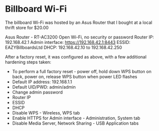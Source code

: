# Billboard Wi-Fi

The billboard Wi-Fi was hosted by an Asus Router that I bought at a local thrift store for $20.00

Asus Router - RT-AC3200
Open Wi-Fi, no security or password
Router IP: 192.168.42.1
Admin interface: https://192.168.42.1:8443 
ESSID: EAZYBillboardsLtd
DHCP: 192.168.42.10 to 192.168.42.250

After a factory reset, it was configured as above, with a few additional hardening steps taken:

- To perform a full factory reset - power off, hold down WPS button on back, power on, release WPS button when power LED flashes
- Default IP address: 192.168.1.1
- Default UID/PWD: admin/admin
- Change admin password
- Router IP
- ESSID
- DHCP
- Disable WPS - Wireless, WPS tab
- Enable HTTPS for Admin interface - Administration, System tab
- Disable Media Server, Network Sharing - USB Application tabs
